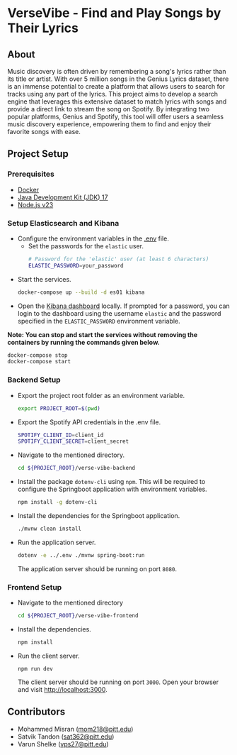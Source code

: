 # VerseVibe - Find and Play Songs by Their Lyrics

## About
Music discovery is often driven by remembering a song's lyrics rather than its title or artist. With over 5 million songs in the Genius Lyrics dataset, there is an immense potential to create a platform that allows users to search for tracks using any part of the lyrics. This project aims to develop a search engine that leverages this extensive dataset to match lyrics with songs and provide a direct link to stream the song on Spotify. By integrating two popular platforms, Genius and Spotify, this tool will offer users a seamless music discovery experience, empowering them to find and enjoy their favorite songs with ease.

## Project Setup
### Prerequisites
* [Docker](https://docs.docker.com/get-started/get-docker/)
* [Java Development Kit (JDK) 17](https://www.oracle.com/java/technologies/downloads/#java17)
* [Node.js v23](https://nodejs.org/en/download)

### Setup Elasticsearch and Kibana
- Configure the environment variables in the [.env](./.env) file.
   - Set the passwords for the `elastic` user.
     ```sh
     # Password for the 'elastic' user (at least 6 characters)
     ELASTIC_PASSWORD=your_password
     ```
- Start the services.
   ```sh
   docker-compose up --build -d es01 kibana
   ```
- Open the [Kibana dashboard](https://127.0.0.1:5601) locally.
   If prompted for a password, you can login to the dashboard using the username `elastic` and the password specified in the `ELASTIC_PASSWORD` environment variable.

**Note:  You can stop and start the services without removing the containers by running the commands given below.**
   ```sh
   docker-compose stop
   docker-compose start
   ```

### Backend Setup
* Export the project root folder as an environment variable.
  ```sh
  export PROJECT_ROOT=$(pwd)
  ```
* Export the Spotify API credentials in the .env file.
  ```sh
  SPOTIFY_CLIENT_ID=client_id
  SPOTIFY_CLIENT_SECRET=client_secret
  ```
* Navigate to the mentioned directory.
  ```sh
  cd ${PROJECT_ROOT}/verse-vibe-backend
  ```
* Install the package `dotenv-cli` using `npm`. This will be required to configure the Springboot application with environment variables.
  ```sh
  npm install -g dotenv-cli
  ```
* Install the dependencies for the Springboot application.
  ```sh
  ./mvnw clean install
  ```
* Run the application server.
  ```sh
  dotenv -e ../.env ./mvnw spring-boot:run
  ```
  The application server should be running on port `8080`.

### Frontend Setup
* Navigate to the mentioned directory
  ```sh
  cd ${PROJECT_ROOT}/verse-vibe-frontend
  ```
* Install the dependencies.
  ```sh
  npm install
  ```
* Run the client server.
  ```
  npm run dev
  ```
  The client server should be running on port `3000`. Open your browser and visit [http://localhost:3000](http://localhost:3000).

## Contributors
- Mohammed Misran (mom218@pitt.edu)
- Satvik Tandon (sat362@pitt.edu)
- Varun Shelke (vps27@pitt.edu)
